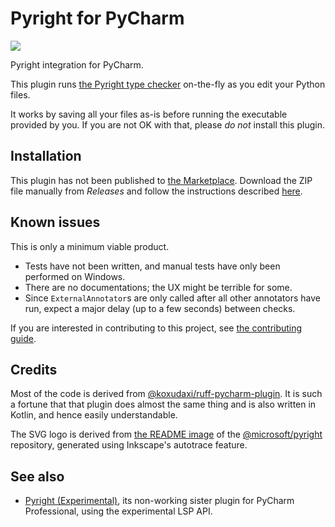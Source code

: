 # Pyright for PyCharm

<!-- Plugin description -->
![](https://raw.githubusercontent.com/InSyncWithFoo/pyright-plugin/master/.github/readme/demo1.png)

Pyright integration for PyCharm.

This plugin runs [the Pyright type checker][1] on-the-fly
as you edit your Python files.

It works by saving all your files as-is before running
the executable provided by you. If you are not OK with that,
please <em>do not</em> install this plugin.


  [1]: https://github.com/microsoft/pyright
<!-- Plugin description end -->


## Installation

This plugin has not been published to [the Marketplace][2].
Download the ZIP file manually from <i>Releases</i>
and follow the instructions described [here][3].


## Known issues

This is only a minimum viable product.

* Tests have not been written,
  and manual tests have only been performed on Windows.
* There are no documentations; the UX might be terrible for some.
* Since `ExternalAnnotator`s are only called after all other annotators
  have run, expect a major delay (up to a few seconds) between checks.

If you are interested in contributing to this project,
see [the contributing guide][4].


## Credits

Most of the code is derived from [@koxudaxi/ruff-pycharm-plugin][5].
It is such a fortune that that plugin does almost the same thing
and is also written in Kotlin, and hence easily understandable.

The SVG logo is derived from [the README image][6]
of the [@microsoft/pyright][1] repository,
generated using Inkscape's autotrace feature.


## See also

* [Pyright (Experimental)][7], its non-working sister plugin
  for PyCharm Professional, using the experimental LSP API.


  [2]: https://plugins.jetbrains.com/
  [3]: https://www.jetbrains.com/help/pycharm/managing-plugins.html#install_plugin_from_disk
  [4]: ./CONTRIBUTING.md
  [5]: https://github.com/koxudaxi/ruff-pycharm-plugin
  [6]: https://github.com/microsoft/pyright/blob/main/docs/img/PyrightLarge.png
  [7]: https://github.com/InSyncWithFoo/pyright-pycharm-plugin
